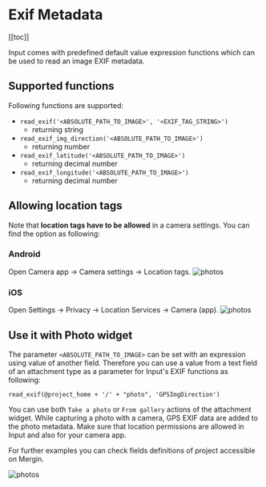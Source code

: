 # Exif Metadata
[[toc]]

Input comes with predefined default value expression functions which can be used to read an image EXIF metadata.

## Supported functions

Following functions are supported:

- `read_exif('<ABSOLUTE_PATH_TO_IMAGE>', '<EXIF_TAG_STRING>')` 
    - returning string
- `read_exif_img_direction('<ABSOLUTE_PATH_TO_IMAGE>')` 
    - returning number
- `read_exif_latitude('<ABSOLUTE_PATH_TO_IMAGE>')` 
    - returning decimal number
- `read_exif_longitude('<ABSOLUTE_PATH_TO_IMAGE>')` 
    - returning decimal number

## Allowing location tags
Note that **location tags have to be allowed** in a camera settings. You can find the option as following:

### Android
Open Camera app -> Camera settings -> Location tags. 
![photos](./android_geo_tags.jpg)

### iOS
Open Settings -> Privacy -> Location Services -> Camera (app).
![photos](./ios_geo_tags.png)

## Use it with Photo widget
The parameter `<ABSOLUTE_PATH_TO_IMAGE>` can be set with an expression using value of another field. Therefore you can use a value from a text field of an attachment type as a parameter for Input's EXIF functions as following:

`read_exif(@project_home + '/' + "photo", 'GPSImgDirection')`

You can use both `Take a photo` or `From gallery` actions of the attachment widget. While capturing a photo with a camera, GPS EXIF data are added to the photo metadata. Make sure that location permissions are allowed in Input and also for your camera app.

For further examples you can check fields definitions of project <MerginMapsProject id="lutraconsulting/test_exif" /> accessible on Mergin.

![photos](./gps_exif_metadata.png)
